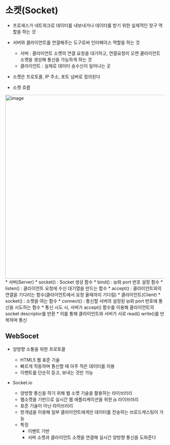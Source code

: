 # 소켓(Socket)
* 프로세스가 네트워크로 데이터를 내보내거나 데이터를 받기 위한 실제적인 창구 역할을 하는 것 
* 서버와 클라이언트를 연결해주는 도구로써 인터페이스 역할을 하는 것 
    * 서버 : 클라이언트 소켓의 연결 요청을 대기하고, 연결요청이 오면 클라이언트 소켓을 생성해 통신을 가능하게 하는 것 
    * 클라이언트 : 실제로 데이터 송수신이 일어나는 곳 
* 소켓은 프로토콜, IP 주소, 포트 넘버로 정의된다

* 소켓 흐름
<img width="581" alt="image" src="https://user-images.githubusercontent.com/92668655/188787039-1d46ee62-aeee-47d9-9893-60a46d5af802.png">
    * 서버(Server)
        * socket() : Socket 생성 함수 
        * bind() : ip와 port 번호 설정 함수
        * listen() : 클라이언트 요청에 수신 대기열을 만드는 함수 
        * accept() : 클라이언트와의 연결을 기다리는 함수(클라이언트에서 요청 올때까지 기다림)
    * 클라이언트(Client)
        * socket() : 소켓을 여는 함수 
        * connect() : 통신할 서버의 설정된 ip와 port 번호에 통신을 시도하는 함수 
        * 통신 시도 시, 서버가 accept() 함수를 이용해 클라이언트의 socket descriptor를 반환
        * 이를 통해 클라이언트와 서버가 서로 read() write()를 반복하며 통신


## WebSocet 
* 양방향 소통을 위한 프로토콜 
    * HTML5 웹 표준 기술 
    * 빠르게 작동하며 통신할 때 아주 적은 데이터를 이용
    * 이벤트를 단순히 듣고, 보내는 것만 가능 

* Socket.io 
    * 양방향 통신을 하기 위해 웹 소켓 기술을 활용하는 라이브러리 
    * 웹소켓을 기반으로 실시간 웹 애플리케이션을 위한 js 라이브러리
    * 표준 기술이 아닌 라이브러리 
    * 방개념을 이용해 일부 클라이언트에게만 데이터를 전송하는 브로드캐스팅이 가능
    * 특징 
        * 이벤트 기반 
        * 서버 소켓과 클라이언트 소켓을 연결해 실시간 양방향 통신을 도와준다 